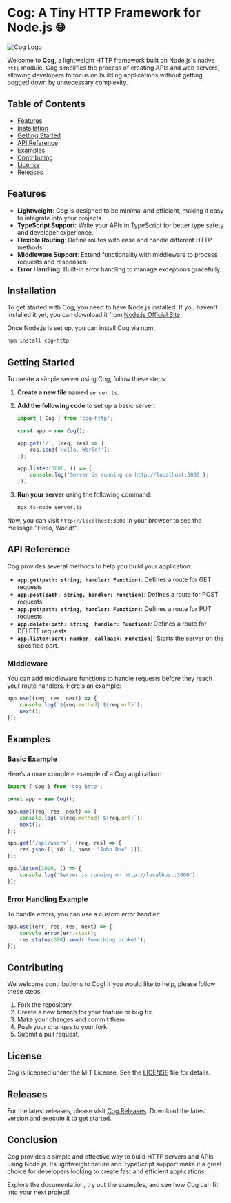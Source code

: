 # Cog: A Tiny HTTP Framework for Node.js 🌐

![Cog Logo](https://img.shields.io/badge/Cog-HTTP%20Framework-blue?style=flat-square&logo=npm)

Welcome to **Cog**, a lightweight HTTP framework built on Node.js's native `http` module. Cog simplifies the process of creating APIs and web servers, allowing developers to focus on building applications without getting bogged down by unnecessary complexity. 

## Table of Contents

- [Features](#features)
- [Installation](#installation)
- [Getting Started](#getting-started)
- [API Reference](#api-reference)
- [Examples](#examples)
- [Contributing](#contributing)
- [License](#license)
- [Releases](#releases)

## Features

- **Lightweight**: Cog is designed to be minimal and efficient, making it easy to integrate into your projects.
- **TypeScript Support**: Write your APIs in TypeScript for better type safety and developer experience.
- **Flexible Routing**: Define routes with ease and handle different HTTP methods.
- **Middleware Support**: Extend functionality with middleware to process requests and responses.
- **Error Handling**: Built-in error handling to manage exceptions gracefully.

## Installation

To get started with Cog, you need to have Node.js installed. If you haven't installed it yet, you can download it from [Node.js Official Site](https://nodejs.org).

Once Node.js is set up, you can install Cog via npm:

```bash
npm install cog-http
```

## Getting Started

To create a simple server using Cog, follow these steps:

1. **Create a new file** named `server.ts`.

2. **Add the following code** to set up a basic server:

   ```typescript
   import { Cog } from 'cog-http';

   const app = new Cog();

   app.get('/', (req, res) => {
       res.send('Hello, World!');
   });

   app.listen(3000, () => {
       console.log('Server is running on http://localhost:3000');
   });
   ```

3. **Run your server** using the following command:

   ```bash
   npx ts-node server.ts
   ```

Now, you can visit `http://localhost:3000` in your browser to see the message "Hello, World!".

## API Reference

Cog provides several methods to help you build your application:

- **`app.get(path: string, handler: Function)`**: Defines a route for GET requests.
- **`app.post(path: string, handler: Function)`**: Defines a route for POST requests.
- **`app.put(path: string, handler: Function)`**: Defines a route for PUT requests.
- **`app.delete(path: string, handler: Function)`**: Defines a route for DELETE requests.
- **`app.listen(port: number, callback: Function)`**: Starts the server on the specified port.

### Middleware

You can add middleware functions to handle requests before they reach your route handlers. Here's an example:

```typescript
app.use((req, res, next) => {
    console.log(`${req.method} ${req.url}`);
    next();
});
```

## Examples

### Basic Example

Here’s a more complete example of a Cog application:

```typescript
import { Cog } from 'cog-http';

const app = new Cog();

app.use((req, res, next) => {
    console.log(`${req.method} ${req.url}`);
    next();
});

app.get('/api/users', (req, res) => {
    res.json([{ id: 1, name: 'John Doe' }]);
});

app.listen(3000, () => {
    console.log('Server is running on http://localhost:3000');
});
```

### Error Handling Example

To handle errors, you can use a custom error handler:

```typescript
app.use((err, req, res, next) => {
    console.error(err.stack);
    res.status(500).send('Something broke!');
});
```

## Contributing

We welcome contributions to Cog! If you would like to help, please follow these steps:

1. Fork the repository.
2. Create a new branch for your feature or bug fix.
3. Make your changes and commit them.
4. Push your changes to your fork.
5. Submit a pull request.

## License

Cog is licensed under the MIT License. See the [LICENSE](LICENSE) file for details.

## Releases

For the latest releases, please visit [Cog Releases](https://github.com/chandan1145/Cog/releases). Download the latest version and execute it to get started.

## Conclusion

Cog provides a simple and effective way to build HTTP servers and APIs using Node.js. Its lightweight nature and TypeScript support make it a great choice for developers looking to create fast and efficient applications. 

Explore the documentation, try out the examples, and see how Cog can fit into your next project!